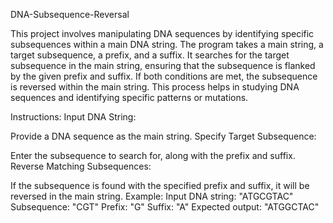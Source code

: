 DNA-Subsequence-Reversal

This project involves manipulating DNA sequences by identifying specific subsequences within a main DNA string. The program takes a main string, a target subsequence, a prefix, and a suffix. It searches for the target subsequence in the main string, ensuring that the subsequence is flanked by the given prefix and suffix. If both conditions are met, the subsequence is reversed within the main string. This process helps in studying DNA sequences and identifying specific patterns or mutations.

Instructions:
Input DNA String:

Provide a DNA sequence as the main string.
Specify Target Subsequence:

Enter the subsequence to search for, along with the prefix and suffix.
Reverse Matching Subsequences:

If the subsequence is found with the specified prefix and suffix, it will be reversed in the main string.
Example:
Input DNA string: "ATGCGTAC"
Subsequence: "CGT"
Prefix: "G"
Suffix: "A"
Expected output: "ATGGCTAC"
